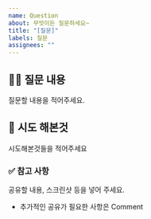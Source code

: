 ```yaml
---
name: Question
about: 무엇이든 질문하세요~
title: "[질문]"
labels: 질문
assignees: ""
---
```


## 🙋‍♀️ 질문 내용

질문할 내용을 적어주세요.

## 👀 시도 해본것

시도해본것들을 적어주세요

### ✅ 참고 사항

공유할 내용, 스크린샷 등을 넣어 주세요.

- 추가적인 공유가 필요한 사항은 Comment
